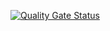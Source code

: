 [![Quality Gate Status](https://sonarcloud.io/api/project_badges/measure?project=Saadzafar1230_library-management-system&metric=alert_status)](https://sonarcloud.io/summary/new_code?id=Saadzafar1230_library-management-system)
